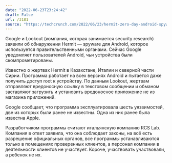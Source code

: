 ```yaml
---
date: "2022-06-23T23:24:42"
draft: False
url: /3181
source: "https://techcrunch.com/2022/06/23/hermit-zero-day-android-spyware/"
---
```


Google и Lookout (компания, которая занимается security research) заявили об обнаружении Hermit — spyware для Android, которое используется правительственными органами. Сейчас Google уведомляет пользователей Android, чьи устройства были скомпрометированы.

Известно о жертвах Hermit в Казахстане, Италии и северной части Сирии. Программа работает на всех версиях Android и пытается даже получить доступ root к устройству. По данным Lookout, жертвам отправляют вредоносную ссылку в текстовом сообщении и обманом заставляют загрузить и установить вредоносное приложение не из магазина приложений.

Google сообщает, что программа эксплуатировала шесть уязвимостей, две из которых были ранее не известны. Одна из них ранее была известна Apple. 

Разработчиком программы считают итальянскую компанию RCS Lab. Компания в ответ заявила, что она соблюдает законы, на всё есть разрешение официальных органов, все программы устанавливаются только в помещениях проверенных клиентов, а персонал компании в деятельности клиентов не участвует. Короче, участвовать участвовали, а ребенок не их.
